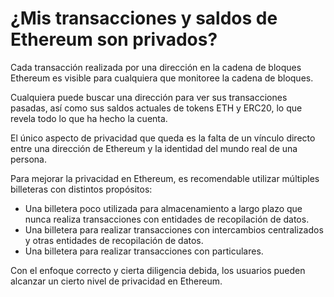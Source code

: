 # ¿Mis transacciones y saldos de Ethereum son privados?

Cada transacción realizada por una dirección en la cadena de bloques Ethereum es visible para cualquiera que monitoree la cadena de bloques.

Cualquiera puede buscar una dirección para ver sus transacciones pasadas, así como sus saldos actuales de tokens ETH y ERC20, lo que revela todo lo que ha hecho la cuenta.

El único aspecto de privacidad que queda es la falta de un vínculo directo entre una dirección de Ethereum y la identidad del mundo real de una persona.

Para mejorar la privacidad en Ethereum, es recomendable utilizar múltiples billeteras con distintos propósitos:

- Una billetera poco utilizada para almacenamiento a largo plazo que nunca realiza transacciones con entidades de recopilación de datos.
- Una billetera para realizar transacciones con intercambios centralizados y otras entidades de recopilación de datos.
- Una billetera para realizar transacciones con particulares.

Con el enfoque correcto y cierta diligencia debida, los usuarios pueden alcanzar un cierto nivel de privacidad en Ethereum.